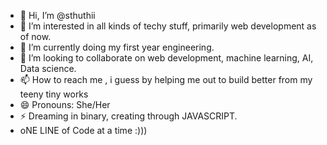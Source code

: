 - 👋 Hi, I’m @sthuthii
- 👀 I’m interested in all kinds of techy stuff, primarily web development as of now.
- 🌱 I’m currently doing my first year engineering.
- 💞️ I’m looking to collaborate on web development, machine learning, AI, Data science.
- 📫 How to reach me , i guess by helping me out to build better from my teeny tiny works
- 😄 Pronouns: She/Her
- ⚡ Dreaming in binary, creating through JAVASCRIPT.
- oNE LINE of Code at a time :)))
<!---
sthuthii/sthuthii is a ✨ special ✨ repository because its `README.md` (this file) appears on your GitHub profile.
You can click the Preview link to take a look at your changes.
--->
